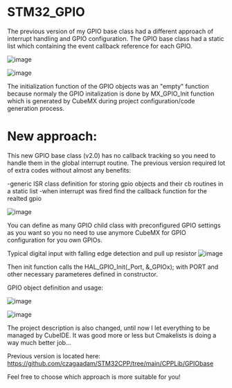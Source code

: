 # STM32_GPIO
The previous version of my GPIO base class had a different approach of interrupt handling and GPIO configuration.
The GPIO base class had a static list which containing the event callback reference for each GPIO.

![image](https://github.com/user-attachments/assets/1de6a56d-1cda-4771-93ff-fb419be9082e)

![image](https://github.com/user-attachments/assets/eb970915-6ccf-4938-8dcf-adeee92ac977)

The initialization function of the GPIO objects was an "empty" function because normaly the GPIO initalization is done by MX_GPIO_Init function which is generated by CubeMX during project configuration/code generation process.

# New approach:

This new GPIO base class (v2.0) has no callback tracking so you need to handle them in the global interrupt routine.
The previous version required lot of extra codes without almost any benefits: 

-generic ISR class definition for storing gpio objects and their cb routines in a static list
-when interrupt was fired find the callback function for the realted gpio 

![image](https://github.com/user-attachments/assets/ee47a4dd-e967-464c-8ae0-5a5c83491ee7)

You can define as many GPIO child class with preconfigured GPIO settings as you want so you no need to use anymore CubeMX for GPIO configuration for you own GPIOs.

Typical digital input with falling edge detection and pull up resistor
![image](https://github.com/user-attachments/assets/f78acf83-a7e6-42a9-a5ac-2900e0f1428b)


Then init function calls the HAL_GPIO_Init(_Port, &_GPIOx); with PORT and other necessary parameteres defined in constructor.

GPIO object definition and usage:

![image](https://github.com/user-attachments/assets/535032b2-27b4-4348-a60c-9873643d549e)

![image](https://github.com/user-attachments/assets/f4fb55df-636a-4e63-b5b4-052ea0c84e90)

The project description is also changed, until now I let everything to be managed by CubeIDE.
It was good more or less but Cmakelists is doing a way much better job... 

Previous version is located here:
https://github.com/czagaadam/STM32CPP/tree/main/CPPLib/GPIObase

Feel free to choose which approach is more suitable for you!
